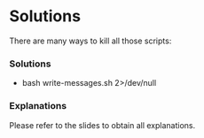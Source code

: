 # Solutions

There are many ways to kill all those scripts:

### Solutions
* bash write-messages.sh 2>/dev/null

### Explanations
Please refer to the slides to obtain all explanations.